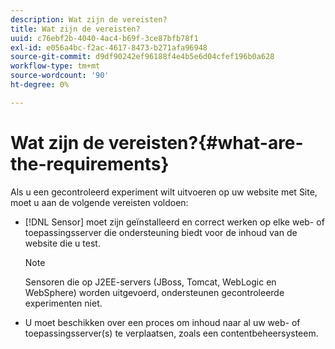 ```yaml
---
description: Wat zijn de vereisten?
title: Wat zijn de vereisten?
uuid: c76ebf2b-4040-4ac4-b69f-3ce87bfb78f1
exl-id: e056a4bc-f2ac-4617-8473-b271afa96948
source-git-commit: d9df90242ef96188f4e4b5e6d04cfef196b0a628
workflow-type: tm+mt
source-wordcount: '90'
ht-degree: 0%

---
```


# Wat zijn de vereisten?{#what-are-the-requirements}

Als u een gecontroleerd experiment wilt uitvoeren op uw website met Site, moet u aan de volgende vereisten voldoen:

* [!DNL Sensor] moet zijn geïnstalleerd en correct werken op elke web- of toepassingsserver die ondersteuning biedt voor de inhoud van de website die u test.

   >[!NOTE]
   >
   >Sensoren die op J2EE-servers (JBoss, Tomcat, WebLogic en WebSphere) worden uitgevoerd, ondersteunen gecontroleerde experimenten niet.

* U moet beschikken over een proces om inhoud naar al uw web- of toepassingsserver(s) te verplaatsen, zoals een contentbeheersysteem.
